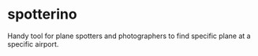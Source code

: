 # spotterino
Handy tool for plane spotters and photographers to find specific plane at a specific airport.
